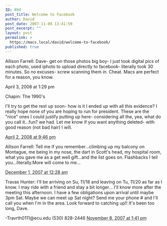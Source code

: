 ```yaml
---
ID: 894
post_title: Welcome to Facebook
author: David
post_date: 2007-11-08 13:41:59
post_excerpt: ""
layout: post
permalink: >
  https://macs.local/david/welcome-to-facebook/
published: true
---
```



<p>Allison Farrell: Dave- get on those photos big boy- I just took digital pics of each photo, used iphoto to upload directly to facebook- literally took 30 minutes. So no excuses- screw scanning them in. Cheat. Macs are perfect for a reason, you know.</p>
<p>April 3, 2008 at 1:29 pm</p>

<p>Chapin: The 1990's</p>

<p>I'll try to get the rest up soon- how is it I ended up with all this evidence? I really hope none of you are hoping to run for president. These are the "nice" ones I could justify putting up here- considering all the, yea, what do you call it...fun? we had. Let me know if you want anything deleted- with good reason (not bad hair) I will.</p>
<abbr title="2008-04-03T01:46:38+0000">April 2, 2008 at 9:46 pm</abbr>

<p>Allison Farrell: Tell me if you remember...climbing up my balcony on Montague, me being in my nose, the dart in Scott's head, my hospital room, what you gave me as a get well gift...and the list goes on. Flashbacks I tell you...literally.More will come to me...</p>
<abbr title="2007-12-01T04:28:07+0000">December 1, 2007 at 12:28 am</abbr>

<p>Travas Hunter: I'll be arriving on Su, 11/18 and leaving on Tu, 11/20 as far as I know. I may ride with a friend and stay a bit longer... I'll know more after the meeting this afternoon. I have a few obligations upon arrival until maybe 3pm Sat. Maybe we can meet up Sat night? Send me your phone # and I'll call you when I'm in the area. Look forward to catching up!! It's been too long, Dave.</p>
-Travrth0111@ecu.edu
(530) 828-2446
<abbr title="2007-11-08T17:41:17+0000">November 8, 2007 at 1:41 pm</abbr>

